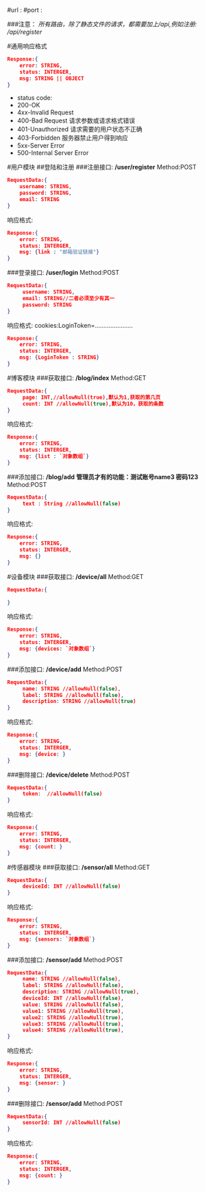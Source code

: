 #url : 
#port : 

###注意：
*所有路由，除了静态文件的请求，都需要加上/api,例如注册: /api/register*

#通用响应格式
```json
Response:{
    error: STRING,
    status: INTERGER,
    msg: STRING || OBJECT
}
```
 * status code:
 *   200-OK
 *   4xx-Invalid Request
 *   400-Bad Request 请求参数或请求格式错误
 *   401-Unauthorized 请求需要的用户状态不正确
 *   403-Forbidden 服务器禁止用户得到响应
 *   5xx-Server Error
 *   500-Internal Server Error

#用户模块
##登陆和注册
###注册接口:
**/user/register**
Method:POST
```json
RequestData:{
    username: STRING,
    password: STRING,
    email: STRING
}
```
响应格式:
```json
Response:{
    error: STRING,
    status: INTERGER,
    msg: {link : "邮箱验证链接"}
}
```
###登录接口:
**/user/login**
Method:POST
```json
RequestData:{
     username: STRING,
     email: STRING//二者必须至少有其一
     password: STRING
}
```
响应格式:
cookies:LoginToken=......................
```json
Response:{
    error: STRING,
    status: INTERGER,
    msg: {LoginToken : STRING}
}
```

#博客模块
###获取接口:
**/blog/index**
Method:GET
```json
RequestData:{
     page: INT,//allowNull(true),默认为1,获取的第几页
     count: INT //allowNull(true),默认为10，获取的条数
}
```
响应格式:
```json
Response:{
    error: STRING,
    status: INTERGER,
    msg: {list : `对象数组`}
}
```

###添加接口:
**/blog/add**
**管理员才有的功能：测试账号name3 密码123**
Method:POST
```json
RequestData:{
     text : String //allowNull(false) 
}
```
响应格式:
```json
Response:{
    error: STRING,
    status: INTERGER,
    msg: {}
}
```


#设备模块
###获取接口:
**/device/all**
Method:GET
```json
RequestData:{
     
}
```
响应格式:
```json
Response:{
    error: STRING,
    status: INTERGER,
    msg: {devices: `对象数组`}
}
```

###添加接口:
**/device/add**
Method:POST
```json
RequestData:{
     name: STRING //allowNull(false),
     label: STRING //allowNull(false),
     description: STRING //allowNull(true)
}
```
响应格式:
```json
Response:{
    error: STRING,
    status: INTERGER,
    msg: {device: }
}
```

###删除接口:
**/device/delete**
Method:POST
```json
RequestData:{
     token:  //allowNull(false)
}
```
响应格式:
```json
Response:{
    error: STRING,
    status: INTERGER,
    msg: {count: }
}
```



#传感器模块
###获取接口:
**/sensor/all**
Method:GET
```json
RequestData:{
     deviceId: INT //allowNull(false)
}
```
响应格式:
```json
Response:{
    error: STRING,
    status: INTERGER,
    msg: {sensors: `对象数组`}
}
```


###添加接口:
**/sensor/add**
Method:POST
```json
RequestData:{
     name: STRING //allowNull(false),
     label: STRING //allowNull(false),
     description: STRING //allowNull(true),
     deviceId: INT //allowNull(false),
     value: STRING //allowNull(false),
     value1: STRING //allowNull(true),
     value2: STRING //allowNull(true),
     value3: STRING //allowNull(true),
     value4: STRING //allowNull(true),
}
```
响应格式:
```json
Response:{
    error: STRING,
    status: INTERGER,
    msg: {sensor: }
}
```

###删除接口:
**/sensor/add**
Method:POST
```json
RequestData:{
     sensorId: INT //allowNull(false)
}
```
响应格式:
```json
Response:{
    error: STRING,
    status: INTERGER,
    msg: {count: }
}
```